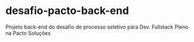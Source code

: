 # desafio-pacto-back-end
Projeto back-end do desafio de processo seletivo para Dev. Fullstack Pleno na Pacto Soluções
